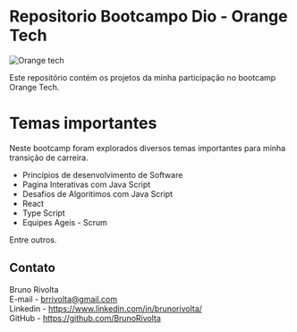 # Repositorio Bootcampo Dio - Orange Tech

![Orange tech](https://images2.imgbox.com/42/74/9oxtOSml_o.jpg)

Este repositório contém os projetos da minha participação no bootcamp Orange Tech.


# Temas importantes

Neste bootcamp foram explorados diversos temas importantes para minha transição de carreira.

- Princípios de desenvolvimento de Software
- Pagina Interativas com Java Script
- Desafios de Algoritimos com Java Script
- React
- Type Script
- Equipes Ageis - Scrum

Entre outros.


## Contato

Bruno Rivolta  
E-mail - brrivolta@gmail.com  
Linkedin - https://www.linkedin.com/in/brunorivolta/  
GitHub - https://github.com/BrunoRivolta  

